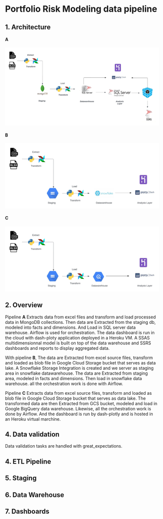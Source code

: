 # Portfolio Risk Modeling data pipeline


## 1. Architecture

#### A
![Image]( /etl_mongodb_mssql.jpeg "enr portfolio modeling")

#### B
![Image]( /etl_gcs_snowflake.jpeg "gcs ETL PIPELINE")

#### C
![Image]( /etl_google_bigquery.jpeg "gcs-Snowflake ETL PIPELINE")

## 2. Overview
Pipeline **A** Extracts data from excel files and transform and load processed data in MongoDB collections. Then data are Extracted from the staging db, modeled into facts and dimensions. And Load in SQL server data warehouse. Airflow is used for orchestration. The data dashboard is run in the cloud with dash-ploty application deployed in a Heroku VM. A SSAS multidimensionnal model is built on top of the data warehouse and SSRS dashboards and reports to display aggregated data. 

With pipeline **B**, The data are Extracted from excel source files, transform and loaded as blob file in Google Cloud Storage bucket that serves as data lake. A Snowflake Storage Integration is created and we server as staging area in snowflake datawarehouse. The data are Extracted from staging area, modeled in facts and dimensions. Then load in snowflake data warehouse. all the orchestration work is done with Airflow.

Pipeline **C** Extracts data from excel source files, transform and loaded as blob file in Google Cloud Storage bucket that serves as data lake. The transformed data are then Extracted from GCS bucket, modeled and load in Google BigQuery data warehouse. Likewise, all the orchestration work is done by Airflow. And the dashboard is run by dash-plotly and is hosted in an Heroku virtual marchine.

## 4. Data validation
Data validation tasks are handled with great_expectations.

## 4. ETL Pipeline

## 5. Staging

## 6. Data Warehouse

## 7. Dashboards